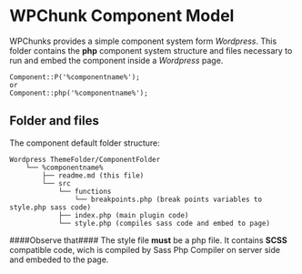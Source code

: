 # WPChunk Component Model 

WPChunks provides a simple component system form *Wordpress*.
This folder contains the **php** component system structure and files necessary to run and embed the component inside a *Wordpress* page. 

    Component::P('%componentname%');
    or
    Component::php('%componentname%');

## Folder and files

The component default folder structure: 

    Wordpress ThemeFolder/ComponentFolder
		└── %componentname%
			├── readme.md (this file)
			└── src
				└── functions
					└── breakpoints.php (break points variables to style.php sass code)
				├── index.php (main plugin code)
				└── style.php (compiles sass code and embed to page)


####Observe that####
The style file **must** be a php file.
It contains **SCSS** compatible code, wich is compiled by Sass Php Compiler on server side and embeded to the page.
                             